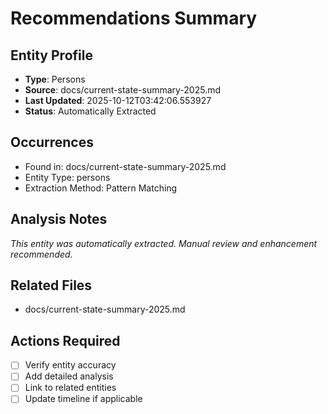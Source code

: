 # Recommendations Summary

## Entity Profile
- **Type**: Persons
- **Source**: docs/current-state-summary-2025.md
- **Last Updated**: 2025-10-12T03:42:06.553927
- **Status**: Automatically Extracted

## Occurrences
- Found in: docs/current-state-summary-2025.md
- Entity Type: persons
- Extraction Method: Pattern Matching

## Analysis Notes
*This entity was automatically extracted. Manual review and enhancement recommended.*

## Related Files
- docs/current-state-summary-2025.md

## Actions Required
- [ ] Verify entity accuracy
- [ ] Add detailed analysis
- [ ] Link to related entities
- [ ] Update timeline if applicable
